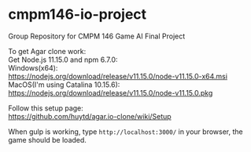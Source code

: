 # cmpm146-io-project
Group Repository for CMPM 146 Game AI Final Project

To get Agar clone work:  
Get Node.js 11.15.0 and npm 6.7.0:  
Windows(x64):  
https://nodejs.org/download/release/v11.15.0/node-v11.15.0-x64.msi  
MacOS(I'm using Catalina 10.15.6):  
https://nodejs.org/download/release/v11.15.0/node-v11.15.0.pkg  
  
Follow this setup page:  
https://github.com/huytd/agar.io-clone/wiki/Setup  

When gulp is working, type ```http://localhost:3000/``` in your browser, the game should be loaded.  